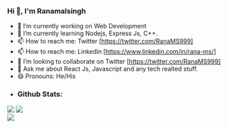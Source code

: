 ### Hi 👋, I'm Ranamalsingh

- 🔭 I’m currently working on Web Development
- 🌱 I’m currently learning Nodejs, Express Js, C++.
- 📫 How to reach me: Twitter [https://twitter.com/RanaMS999]
- 📫 How to reach me: Linkedin [https://www.linkedin.com/in/rana-ms/]
- 👯 I’m looking to collaborate on Twitter [https://twitter.com/RanaMS999]
- 💬 Ask me about React Js, Javascript and any tech realted stuff.
- 😄 Pronouns: He/His
- <h3>Github Stats:</h3>
<div>
  <img src="https://github-readme-stats.vercel.app/api?username=Ranamalsingh12&&show_icons=true&title_color=F57C00&icon_color=bb2acf&text_color=F57C00&bg_color=212121" />
  <img src="https://github-readme-streak-stats.herokuapp.com/?user=Ranamalsingh12&theme=dark" />
</div>
<img src="https://activity-graph.herokuapp.com/graph?username=Ranamalsingh12&theme=react-dark" />
